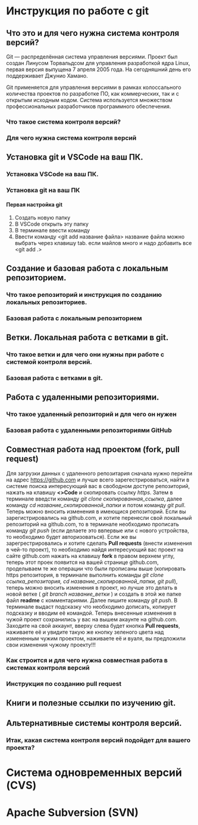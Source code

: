 # Инструкция по работе с git

## Что это и для чего нужна система контроля версий?

Git — распределённая система управления версиями. Проект был создан Линусом Торвальдсом для управления разработкой ядра Linux, первая версия выпущена 7 апреля 2005 года. На сегодняшний день его поддерживает Джунио Хамано.

Git применяется для управления версиями в рамках колоссального количества проектов по разработке ПО, как коммерческих, так и с открытым исходным кодом. Система используется множеством профессиональных разработчиков программного обеспечения.

### Что такое система контроля версий?

### Для чего нужна система контроля версий

## Установка git и VSCode на ваш ПК.

### Установка VSCode на ваш ПК.

### Установка git на ваш ПК

#### Первая настройка git
1. Создать новую папку 
2. В VSCode открыть эту папку
3. В терминале ввести команду <git init>
4. Ввести команду <git add название файла> название файла можно выбрать через клавишу tab. если майлов много и надо добавить все <git add .> 

## Создание и базовая работа с локальным репозиторием.

### Что такое репозиторий и инструкция по созданию локальных репозиториев.

### Базовая работа с локальным репозиторием

## Ветки. Локальная работа с ветками в git.

### Что такое ветки и для чего они нужны при работе с системой контроля версий.

### Базовая работа с ветками в git.

## Работа с удаленными репозиториями.

### Что такое удаленный репозиторий и для чего он нужен

### Базовая работа с удаленными репозиториями GitHub

## Совместная работа над проектом (fork, pull request)
Для загрузки данных c удаленного репозитария сначала нужно  перейти на адрес https://github.com и лучше всего зарегестрироваться, найти в системе поиска интересующий вас в свободном доступе репозиторий, нажать на клавишу **<>Code** и скопировать ссылку *https*. Затем в терминале введсти команду *git clone скопированная_ссылка*, далее команду *cd название_скопированной_папки*
и потом команду *git pull*.
Теперь можно вносить изменения в имеющися репозиторий. Если вы зарегистрировались на github.com, и хотите перенесли свой локальный репозиторий на github.com, то в терминале необходимо прописать команду *git push* (если делаете это ввпервые или с нового устройства, то необходимо будет авторизоваться).
Если же вы зарегрестрировались и хотите сделать **Pull requests** (внести изменения в чей-то проект), то необходимо найдя интересующий вас проект на сайте github.com нажать на клавишу **fork** в правом верхнем углу, теперь этот проек появится на вашей странице github.com, проделываем те же операции что были прописаны выше (копировать https репозитория, в терминале выполнить команды *git clone ссылка_репозитория, cd название_скопированной_папки, git pull*), теперь можно вносить изменения в проект, но лучше это делать в новой ветке ( *git branch название_ветки* ) и создать в этой же папке файл **readme** с комментариями. Далее пишите команду *git push*. В терминале выдаст подсказку что необходимо дописать, копирует подсказку и вводим её командой. Теперь внесенные изменения в чужой проект сохранились у вас на вышем акаунте на github.com. Заходите на свой аккаунт, вверху слева будет кнопка **Pull requests**, наживаете её и увидите такую же кнопку зеленого цвета над измененным чужим проектом, наживаете её и вуаля, вы предложили свои изменения чужому проекту!!!
### Как строится и для чего нужна совместная работа в системах контроля версий

### Инструкция по созданию pull request

## Книги и полезные ссылки по изучению git.

## Альтернативные системы контроля версий.

### Итак, какая система контроля версий подойдет для вашего проекта?

# Система одновременных версий (CVS)

# Apache Subversion (SVN)

